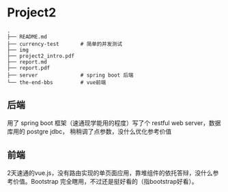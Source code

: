 # Project2

```text
.
├── README.md
├── currency-test       # 简单的并发测试
├── img
├── project2_intro.pdf
├── report.md
├── report.pdf
├── server              # spring boot 后端
└── the-end-bbs         # vue前端
```
## 后端

用了 spring boot 框架（速通现学能用的程度）写了个 restful web server，数据库用的 postgre jdbc， 稍稍调了点参数，没什么优化参考价值

## 前端

2天速通的vue.js，没有路由实现的单页面应用，靠堆组件的依托答辩，没什么参考价值。Bootstrap 完全瞎用，不过还是挺好看的（指bootstrap好看）。
